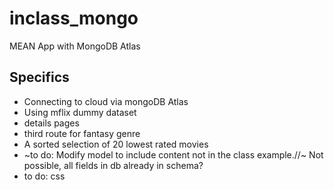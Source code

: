 # inclass_mongo
 MEAN App with MongoDB Atlas

## Specifics
- Connecting to cloud via mongoDB Atlas
- Using mflix dummy dataset 
- details pages
- third route for fantasy genre
- A sorted selection of 20 lowest rated movies 
- ~to do: Modify model to include content not in the class example.//~ Not possible, all fields in db already in schema?
- to do: css 
